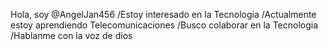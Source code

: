 Hola, soy @AngelJan456 
/Estoy interesado en la Tecnologia
/Actualmente estoy aprendiendo Telecomunicaciones
/Busco colaborar en la Tecnologia
/Hablanme con la voz de dios
